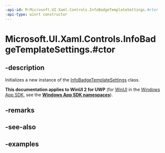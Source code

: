 ```yaml
---
-api-id: M:Microsoft.UI.Xaml.Controls.InfoBadgeTemplateSettings.#ctor
-api-type: winrt constructor
---
```


# Microsoft.UI.Xaml.Controls.InfoBadgeTemplateSettings.#ctor

<!--
public InfoBadgeTemplateSettings ();
-->

## -description

Initializes a new instance of the [InfoBadgeTemplateSettings](infobadgetemplatesettings.md) class.

**This documentation applies to WinUI 2 for UWP** (for [WinUI](/windows/apps/winui/winui3/) in the [Windows App SDK](/windows/apps/windows-app-sdk/), see the **[Windows App SDK namespaces](/windows/windows-app-sdk/api/winrt/)**).

## -remarks

## -see-also

## -examples
